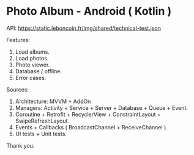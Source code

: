 # Photo Album - Android ( Kotlin )

API:
https://static.leboncoin.fr/img/shared/technical-test.json

Features:
1. Load albums.
2. Load photos.
3. Photo viewer.
4. Database / offline.
5. Error cases.

Sources:
1. Architecture: MVVM + AddOn 
2. Managers: Activity + Service + Server + Database + Queue + Event.
3. Coroutine + Retrofit + RecyclerView + ConstraintLayout + SwipeRefreshLayout.
4. Events + Callbacks ( BroadcastChannel + ReceiveChannel ).
5. UI tests + Unit tests.

Thank you.

